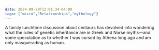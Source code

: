 ```yaml
---
date: 2024-09-28T12:01:34-04:00
tags: ["micro","Relationships","mythology"]
---
```

A family lunchtime discussion about centaurs has devolved into wondering what the rules of genetic inheritance are in Greek and Norse myths—and some speculation as to whether I was cursed by Athena long ago and am only masquerading as human.